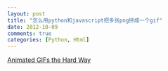 ```yaml
---
layout: post
title: "怎么用python和javascript把多张png拼成一个gif"
date: 2012-10-09
comments: true
categories: [Python, Html]
---
```

<a href="http://www.sublimetext.com/~jps/animated_gifs_the_hard_way.html">Animated GIFs the Hard Way</a><br />